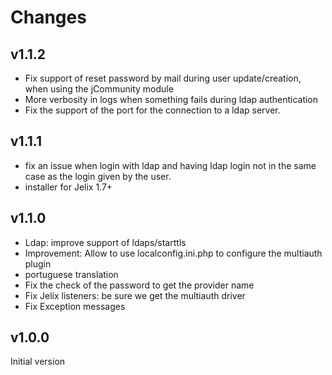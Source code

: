 Changes
=======

v1.1.2
------

- Fix support of reset password by mail during user update/creation, when using the jCommunity module
- More verbosity in logs when something fails during ldap authentication
- Fix the support of the port for the connection to a ldap server.

v1.1.1
------

- fix an issue when login with ldap and having ldap login not in the same case
  as the login given by the user.
- installer for Jelix 1.7+

v1.1.0
------

- Ldap: improve support of ldaps/starttls
- Improvement: Allow to use localconfig.ini.php to configure the multiauth plugin
- portuguese translation
- Fix the check of the password to get the provider name
- Fix Jelix listeners: be sure we get the multiauth driver
- Fix Exception messages


v1.0.0
-------

Initial version

